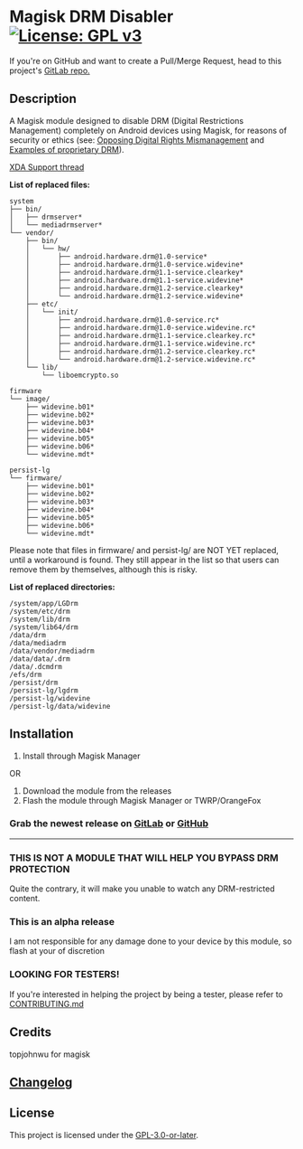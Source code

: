 # Magisk DRM Disabler  [![License: GPL v3](https://img.shields.io/badge/License-GPLv3-blue.svg)](https://www.gnu.org/licenses/gpl-3.0)

If you're on GitHub and want to create a Pull/Merge Request, head to this project's [GitLab repo.](https://gitlab.com/Atrate/magisk-drm-disabler/)

## Description

A Magisk module designed to disable DRM (Digital Restrictions Management) completely on Android devices using Magisk, for reasons of security or ethics (see: [Opposing Digital Rights Mismanagement](https://www.gnu.org/philosophy/opposing-drm.en.html) and [Examples of proprietary DRM](https://www.gnu.org/proprietary/proprietary-drm.en.html)).

[XDA Support thread](https://forum.xda-developers.com/apps/magisk/module-magisk-drm-disabler-t4070117)

**List of replaced files:**
```
system
├── bin/
│   ├── drmserver*
│   └── mediadrmserver*
└── vendor/
    ├── bin/
    │   └── hw/
    │       ├── android.hardware.drm@1.0-service*
    │       ├── android.hardware.drm@1.0-service.widevine*
    │       ├── android.hardware.drm@1.1-service.clearkey*
    │       ├── android.hardware.drm@1.1-service.widevine*
    │       ├── android.hardware.drm@1.2-service.clearkey*
    │       └── android.hardware.drm@1.2-service.widevine*
    ├── etc/
    │   └── init/
    │       ├── android.hardware.drm@1.0-service.rc*
    │       ├── android.hardware.drm@1.0-service.widevine.rc*
    │       ├── android.hardware.drm@1.1-service.clearkey.rc*
    │       ├── android.hardware.drm@1.1-service.widevine.rc*
    │       ├── android.hardware.drm@1.2-service.clearkey.rc*
    │       └── android.hardware.drm@1.2-service.widevine.rc*
    └── lib/
        └── liboemcrypto.so

firmware
└── image/
    ├── widevine.b01*
    ├── widevine.b02*
    ├── widevine.b03*
    ├── widevine.b04*
    ├── widevine.b05*
    ├── widevine.b06*
    └── widevine.mdt*

persist-lg
└── firmware/
    ├── widevine.b01*
    ├── widevine.b02*
    ├── widevine.b03*
    ├── widevine.b04*
    ├── widevine.b05*
    ├── widevine.b06*
    └── widevine.mdt*
```
Please note that files in firmware/ and persist-lg/ are NOT YET replaced, until a workaround is found. They still appear in the list so that users can remove them by themselves, although this is risky.

**List of replaced directories:**
```
/system/app/LGDrm
/system/etc/drm
/system/lib/drm
/system/lib64/drm
/data/drm
/data/mediadrm
/data/vendor/mediadrm
/data/data/.drm
/data/.dcmdrm
/efs/drm
/persist/drm
/persist-lg/lgdrm
/persist-lg/widevine
/persist-lg/data/widevine
```

## Installation
1. Install through Magisk Manager 

OR

1. Download the module from the releases
2. Flash the module through Magisk Manager or TWRP/OrangeFox

### Grab the newest release on [GitLab](https://gitlab.com/Atrate/magisk-drm-disabler/releases) or [GitHub](https://github.com/Magisk-Modules-Repo/magisk-drm-disabler/releases)

---

### THIS IS NOT A MODULE THAT WILL HELP YOU BYPASS DRM PROTECTION
Quite the contrary, it will make you unable to watch any DRM-restricted content.

### This is an alpha release
I am not responsible for any damage done to your device by this module, so flash at your of discretion

### LOOKING FOR TESTERS!
If you're interested in helping the project by being a tester, please refer to [CONTRIBUTING.md](./CONTRIBUTING.md)

## Credits
topjohnwu for magisk

## [Changelog](./CHANGELOG)

## License
This project is licensed under the [GPL-3.0-or-later](https://www.gnu.org/licenses/gpl-3.0.html).

